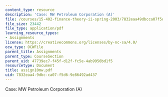 ```yaml
---
content_type: resource
description: 'Case: MW Petroleum Corporation (A)'
file: /courses/15-402-finance-theory-ii-spring-2003/7832eaa49dbcca07f5d69e86492ad437_assign10mw.pdf
file_size: 23442
file_type: application/pdf
learning_resource_types:
- Assignments
license: https://creativecommons.org/licenses/by-nc-sa/4.0/
ocw_type: OCWFile
parent_title: Assignments
parent_type: CourseSection
parent_uid: 47739ec7-f45f-d12f-fc5e-4ab9950bd1f5
resourcetype: Document
title: assign10mw.pdf
uid: 7832eaa4-9dbc-ca07-f5d6-9e86492ad437
---
```

Case: MW Petroleum Corporation (A)